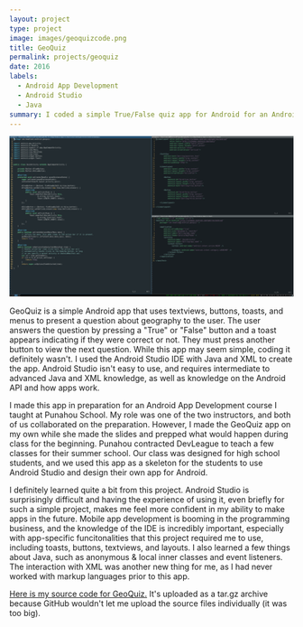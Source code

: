 ```yaml
---
layout: project
type: project
image: images/geoquizcode.png
title: GeoQuiz
permalink: projects/geoquiz
date: 2016
labels:
  - Android App Development
  - Android Studio
  - Java
summary: I coded a simple True/False quiz app for Android for an Android Application Development class I taught over the summer.
---
```


  <img class="ui image" src="../images/geoquizcode.png">

GeoQuiz is a simple Android app that uses textviews, buttons, toasts, and menus to present a question about geography to the user. The user answers the question by pressing a "True" or "False" button and a toast appears indicating if they were correct or not. They must press another button to view the next question. While this app may seem simple, coding it definitely wasn't. I used the Android Studio IDE with Java and XML to create the app. Android Studio isn't easy to use, and requires intermediate to advanced Java and XML knowledge, as well as knowledge on the Android API and how apps work.

I made this app in preparation for an Android App Development course I taught at Punahou School. My role was one of the two instructors, and both of us collaborated on the preparation. However, I made the GeoQuiz app on my own while she made the slides and prepped what would happen during class for the beginning. Punahou contracted DevLeague to teach a few classes for their summer school. Our class was designed for high school students, and we used this app as a skeleton for the students to use Android Studio and design their own app for Android.

I definitely learned quite a bit from this project. Android Studio is surprisingly difficult and having the experience of using it, even briefly for such a simple project, makes me feel more confident in my ability to make apps in the future. Mobile app development is booming in the programming business, and the knowledge of the IDE is incredibly important, especially with app-specific funcitonalities that this project required me to use, including toasts, buttons, textviews, and layouts. I also learned a few things about Java, such as anonymous & local inner classes and event listeners. The interaction with XML was another new thing for me, as I had never worked with markup languages prior to this app.

[Here is my source code for GeoQuiz.](https://github.com/JHeadland/GeoQuizAndroidApp) It's uploaded as a tar.gz archive because GitHub wouldn't let me upload the source files individually (it was too big).



